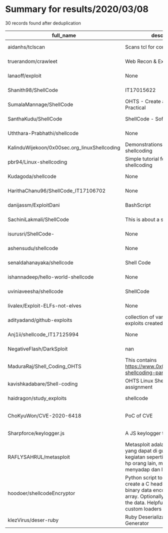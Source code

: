
# Summary for results/2020/03/08
    
30 records found after deduplication

| full_name | description | html_url | matched_list | matched_count | pushed_at | size | stargazers_count | language | forks_count | vul_ids |
|----------------------------------------------|-----------------------------------------------------------------------------------------------------------------------------------------------------------------------------------------------|-----------------------------------------------------------------|----------------------------------|-----------------|---------------------------|--------|--------------------|------------|---------------|-------------------|
| aidanhs/tclscan | Scans tcl for command injection | https://github.com/aidanhs/tclscan | ['command injection'] | 1 | 2020-03-08 14:40:29+00:00 | 108 | 13 | Rust | 17 | [] |
| truerandom/crawleet | Web Recon & Exploitation Tool. | https://github.com/truerandom/crawleet | ['exploit'] | 1 | 2020-03-08 05:57:18+00:00 | 1785 | 44 | Python | 13 | [] |
| lanaoff/exploit | None | https://github.com/lanaoff/exploit | ['exploit'] | 1 | 2020-03-08 19:25:00+00:00 | 0 | 0 | | 0 | [] |
| Shanith98/ShellCode | IT17015622 | https://github.com/Shanith98/ShellCode | ['shellcode'] | 1 | 2020-03-08 18:12:50+00:00 | 1 | 0 | | 0 | [] |
| SumalaMannage/ShellCode | OHTS - Create a Shell Code Practical | https://github.com/SumalaMannage/ShellCode | ['shellcode'] | 1 | 2020-03-08 18:07:12+00:00 | 0 | 0 | | 0 | [] |
| SanthaKudu/ShellCode | ShellCode - Soft Submission | https://github.com/SanthaKudu/ShellCode | ['shellcode'] | 1 | 2020-03-08 21:03:39+00:00 | 42 | 0 | | 0 | [] |
| Uththara-Prabhathi/shellcode | None | https://github.com/Uththara-Prabhathi/shellcode | ['shellcode'] | 1 | 2020-03-08 17:31:10+00:00 | 358 | 0 | | 0 | [] |
| KalinduWijekoon/0x00sec.org_linuxShellcoding | Demonstrations to 0x00sec.org shellcoding | https://github.com/KalinduWijekoon/0x00sec.org_linuxShellcoding | ['shellcode'] | 1 | 2020-03-08 17:51:21+00:00 | 2 | 0 | | 0 | [] |
| pbr94/Linux-shellcoding | Simple tutorial for learning shellcoding | https://github.com/pbr94/Linux-shellcoding | ['shellcode'] | 1 | 2020-03-08 19:08:16+00:00 | 116 | 0 | | 0 | [] |
| Kudagoda/shellcode | None | https://github.com/Kudagoda/shellcode | ['shellcode'] | 1 | 2020-03-08 17:09:34+00:00 | 204 | 0 | | 0 | [] |
| HarithaChanu96/ShellCode_IT17106702 | None | https://github.com/HarithaChanu96/ShellCode_IT17106702 | ['shellcode'] | 1 | 2020-03-08 17:15:40+00:00 | 723 | 0 | | 0 | [] |
| danijassm/ExploitDani | BashScript | https://github.com/danijassm/ExploitDani | ['exploit'] | 1 | 2020-03-08 16:50:07+00:00 | 0 | 0 | | 0 | [] |
| SachiniLakmali/ShellCode | This is about a shellcode creating | https://github.com/SachiniLakmali/ShellCode | ['shellcode'] | 1 | 2020-03-08 16:56:48+00:00 | 5 | 0 | C | 0 | [] |
| isurusri/ShellCode- | None | https://github.com/isurusri/ShellCode- | ['shellcode'] | 1 | 2020-03-08 16:53:10+00:00 | 20 | 0 | C | 0 | [] |
| ashensudu/shellcode | None | https://github.com/ashensudu/shellcode | ['shellcode'] | 1 | 2020-03-08 16:13:20+00:00 | 1 | 0 | | 0 | [] |
| senaldahanayaka/shellcode | Shell Code | https://github.com/senaldahanayaka/shellcode | ['shellcode'] | 1 | 2020-03-08 17:23:32+00:00 | 1032 | 0 | | 0 | [] |
| ishannadeep/hello-world-shellcode | None | https://github.com/ishannadeep/hello-world-shellcode | ['shellcode'] | 1 | 2020-03-08 18:47:54+00:00 | 2 | 0 | | 0 | [] |
| uviniaveesha/shellcode | ShellCode | https://github.com/uviniaveesha/shellcode | ['shellcode'] | 1 | 2020-03-08 17:05:40+00:00 | 1658 | 0 | | 0 | [] |
| livalex/Exploit-ELFs-not-elves | None | https://github.com/livalex/Exploit-ELFs-not-elves | ['exploit'] | 1 | 2020-03-08 12:24:19+00:00 | 15 | 0 | | 0 | [] |
| adityadand/github-exploits | collection of various github exploits created by me | https://github.com/adityadand/github-exploits | ['exploit'] | 1 | 2020-03-08 13:43:51+00:00 | 4 | 0 | Batchfile | 0 | [] |
| Anj1ii/shellcode_IT17125994 | None | https://github.com/Anj1ii/shellcode_IT17125994 | ['shellcode'] | 1 | 2020-03-08 14:14:10+00:00 | 236 | 0 | | 0 | [] |
| NegativeFlash/DarkSploit | nan | https://github.com/NegativeFlash/DarkSploit | ['sploit'] | 1 | 2020-03-08 11:06:44+00:00 | 1 | 0 | nan | 0 | [] |
| MaduraRaj/Shell_Coding_OHTS | This contains https://www.0x00sec.org/t/linux-shellcoding-part-1-0/289 steps | https://github.com/MaduraRaj/Shell_Coding_OHTS | ['shellcode'] | 1 | 2020-03-08 07:38:07+00:00 | 10 | 0 | C | 0 | [] |
| kavishkadabare/Shell-coding | OHTS Linux Shellcoding lab assignment | https://github.com/kavishkadabare/Shell-coding | ['shellcode'] | 1 | 2020-03-08 03:55:19+00:00 | 0 | 0 | | 0 | [] |
| haidragon/study_exploits | shellcode | https://github.com/haidragon/study_exploits | ['exploit', 'shellcode'] | 2 | 2020-03-08 08:24:56+00:00 | 2 | 0 | | 0 | [] |
| ChoKyuWon/CVE-2020-6418 | PoC of CVE | https://github.com/ChoKyuWon/CVE-2020-6418 | ['cve poc', 'cve-2'] | 2 | 2020-03-08 05:53:47+00:00 | 2 | 24 | HTML | 10 | ['CVE-2020-6418'] |
| Sharpforce/keylogger.js | A JS keylogger to exploit XSS | https://github.com/Sharpforce/keylogger.js | ['exploit'] | 1 | 2020-03-08 16:59:49+00:00 | 2126 | 32 | PHP | 8 | [] |
| RAFLYSAHRUL/metasploit | Metasploit adalah tools hacking yang dapat di gunakan untuk kegiatan seperti remote pc atau hp orang lain, membuat virus, menyadap dan lain sebagainya. | https://github.com/RAFLYSAHRUL/metasploit | ['metasploit module OR payload'] | 1 | 2020-03-08 22:45:54+00:00 | 22 | 1 | Shell | 0 | [] |
| hoodoer/shellcodeEncryptor | Python script to take any file and create a C header file with that binary data encoded as a char array. Optionally XOR encrypts the data. Helpful for creating custom loaders for shellcode. | https://github.com/hoodoer/shellcodeEncryptor | ['shellcode'] | 1 | 2020-03-08 19:21:28+00:00 | 10 | 4 | Python | 1 | [] |
| klezVirus/deser-ruby | Ruby Deserialization Payload Generator | https://github.com/klezVirus/deser-ruby | ['rce'] | 1 | 2020-03-08 22:57:19+00:00 | 17 | 2 | Ruby | 1 | [] |
